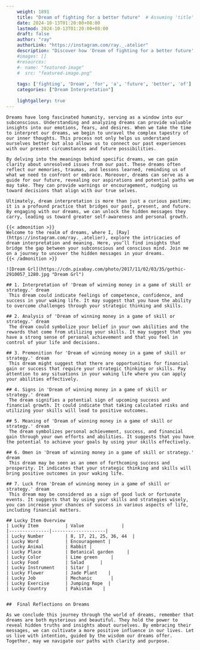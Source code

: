 ```yaml
---
    weight: 1891
    title: "Dream of fighting for a better future"  # Assuming 'title' column exists
    date: 2024-10-13T01:20:00+08:00
    lastmod: 2024-10-13T01:20:00+08:00
    draft: false
    author: "ray"
    authorLink: "https://instagram.com/ray._.atelier"
    description: "Discover how 'Dream of fighting for a better future' can interpret your future and uncover its significant meanings in your life."
    #images: []
    #resources:
    #- name: "featured-image"
    #  src: "featured-image.png"
    
    tags: ['fighting', 'Dream', 'for', 'a', 'future', 'better', 'of']
    categories: ["Dream Interpretation"]
    
    lightgallery: true
---
```

    
    Dreams have long fascinated humanity, serving as a window into our subconscious. Understanding and analyzing dreams can provide valuable insights into our emotions, fears, and desires. When we take the time to interpret our dreams, we begin to unravel the complex tapestry of our inner thoughts. This process not only helps us understand ourselves better but also allows us to connect our past experiences with our present circumstances and future possibilities.
    
    By delving into the meanings behind specific dreams, we can gain clarity about unresolved issues from our past. These dreams often reflect our memories, traumas, and lessons learned, reminding us of what we need to confront or embrace. Moreover, dreams can serve as a guide for our future, revealing our aspirations and potential paths we may take. They can provide warnings or encouragement, nudging us toward decisions that align with our true selves.
    
    Ultimately, dream interpretation is more than just a curious pastime; it is a profound practice that bridges our past, present, and future. By engaging with our dreams, we can unlock the hidden messages they carry, leading us toward greater self-awareness and personal growth.
    
    {{< admonition >}}
    Welcome to the realm of dreams, where I, [Ray](https://instagram.com/ray._.atelier), explore the intricacies of dream interpretation and meaning. Here, you’ll find insights that bridge the gap between your subconscious and conscious mind. Join me on a journey to uncover the hidden messages in your dreams.
    {{< /admonition >}}
    
    ![Dream Grl](https://cdn.pixabay.com/photo/2017/11/02/03/35/gothic-2910057_1280.jpg "Dream Grl")
    
    ## 1. Interpretation of 'Dream of winning money in a game of skill or strategy.' dream
     This dream could indicate feelings of competence, confidence, and success in your waking life. It may suggest that you have the ability to overcome challenges through your strategic thinking and skills.
    
    ## 2. Analysis of 'Dream of winning money in a game of skill or strategy.' dream
     The dream could symbolize your belief in your own abilities and the rewards that come from utilizing your skills. It may suggest that you have a strong sense of personal achievement and that you feel in control of your life and decisions.
    
    ## 3. Premonition for 'Dream of winning money in a game of skill or strategy.' dream
     This dream might suggest that there are opportunities for financial gain or success that require your strategic thinking or skills. Pay attention to any situations in your waking life where you can apply your abilities effectively.
    
    ## 4. Signs in 'Dream of winning money in a game of skill or strategy.' dream
     The dream signifies a potential sign of upcoming success and financial growth. It could indicate that taking calculated risks and utilizing your skills will lead to positive outcomes.
    
    ## 5. Meaning of 'Dream of winning money in a game of skill or strategy.' dream
     The dream symbolizes personal achievement, success, and financial gain through your own efforts and abilities. It suggests that you have the potential to achieve your goals by using your skills effectively.
    
    ## 6. Omen in 'Dream of winning money in a game of skill or strategy.' dream
     This dream may be seen as an omen of forthcoming success and prosperity. It indicates that your strategic thinking and skills will bring positive outcomes in your waking life.
    
    ## 7. Luck from 'Dream of winning money in a game of skill or strategy.' dream
     This dream may be considered as a sign of good luck or fortunate events. It suggests that by using your skills and strategies wisely, you can increase your chances of success in various aspects of life, including financial matters.
    
    ## Lucky Item Overview
    | Lucky Item          | Value              |
    |---------------|--------------------|
    | Lucky Number        | 8, 17, 21, 25, 36, 44  |
    | Lucky Word          | Encouragement |
    | Lucky Animal        | Rabbit |
    | Lucky Place         | Botanical garden     |
    | Lucky Color         | Lime green     |
    | Lucky Food          | Salad      |
    | Lucky Instrument    | Sitar |
    | Lucky Flower        | Jade Plant    |
    | Lucky Job           | Mechanic       |
    | Lucky Exercise      | Jumping Rope  |
    | Lucky Country       | Pakistan    |
    
    
    ##  Final Reflections on Dreams
    
    As we conclude this journey through the world of dreams, remember that dreams are both mysterious and beautiful. They hold the power to reveal hidden truths and insights about ourselves. By embracing their messages, we can cultivate a more positive influence in our lives. Let us live with intention, guided by the wisdom our dreams offer. Together, may we navigate our paths with clarity and purpose.
    